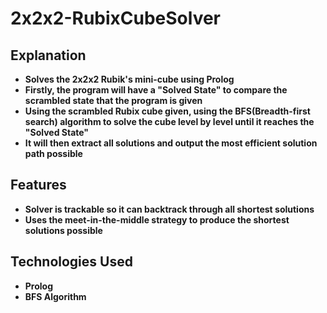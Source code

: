 # 2x2x2-RubixCubeSolver

## Explanation
 - **Solves the 2x2x2 Rubik's mini-cube using Prolog**
 - **Firstly, the program will have a "Solved State" to compare the scrambled state that the program is given** 
 - **Using the scrambled Rubix cube given, using the BFS(Breadth-first search) algorithm to solve the cube level by level until it reaches the "Solved State"**
 - **It will then extract all solutions and output the most efficient solution path possible**
## Features
 - **Solver is trackable so it can backtrack through all shortest solutions**
 - **Uses the meet-in-the-middle strategy to produce the shortest solutions possible**
   
## Technologies Used 
 - **Prolog**
 - **BFS Algorithm**

